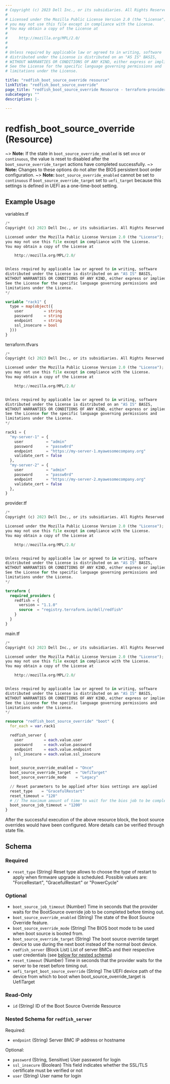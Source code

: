 ```yaml
---
# Copyright (c) 2023 Dell Inc., or its subsidiaries. All Rights Reserved.
#
# Licensed under the Mozilla Public License Version 2.0 (the "License");
# you may not use this file except in compliance with the License.
# You may obtain a copy of the License at
#
#     http://mozilla.org/MPL/2.0/
#
#
# Unless required by applicable law or agreed to in writing, software
# distributed under the License is distributed on an "AS IS" BASIS,
# WITHOUT WARRANTIES OR CONDITIONS OF ANY KIND, either express or implied.
# See the License for the specific language governing permissions and
# limitations under the License.

title: "redfish_boot_source_override resource"
linkTitle: "redfish_boot_source_override"
page_title: "redfish_boot_source_override Resource - terraform-provider-redfish"
subcategory: ""
description: |-
  
---
```


# redfish_boot_source_override (Resource)



~> **Note:** If the state in `boot_source_override_enabled` is set `once` or `continuous`, the value is reset 
to disabled after the `boot_source_override_target` actions have completed successfully.
~> **Note:** Changes to these options do not alter the BIOS persistent boot order configuration.
~> **Note:** `boot_source_override_enabled` cannot be set to `continuous` if `boot_source_override_target` 
set to `uefi_target` because this settings is defined in UEFI as a one-time-boot setting.

## Example Usage

variables.tf
```terraform
/*
Copyright (c) 2023 Dell Inc., or its subsidiaries. All Rights Reserved.

Licensed under the Mozilla Public License Version 2.0 (the "License");
you may not use this file except in compliance with the License.
You may obtain a copy of the License at

    http://mozilla.org/MPL/2.0/


Unless required by applicable law or agreed to in writing, software
distributed under the License is distributed on an "AS IS" BASIS,
WITHOUT WARRANTIES OR CONDITIONS OF ANY KIND, either express or implied.
See the License for the specific language governing permissions and
limitations under the License.
*/

variable "rack1" {
  type = map(object({
    user         = string
    password     = string
    endpoint     = string
    ssl_insecure = bool
  }))
}
```

terraform.tfvars
```terraform
/*
Copyright (c) 2023 Dell Inc., or its subsidiaries. All Rights Reserved.

Licensed under the Mozilla Public License Version 2.0 (the "License");
you may not use this file except in compliance with the License.
You may obtain a copy of the License at

    http://mozilla.org/MPL/2.0/


Unless required by applicable law or agreed to in writing, software
distributed under the License is distributed on an "AS IS" BASIS,
WITHOUT WARRANTIES OR CONDITIONS OF ANY KIND, either express or implied.
See the License for the specific language governing permissions and
limitations under the License.
*/

rack1 = {
  "my-server-1" = {
    user          = "admin"
    password      = "passw0rd"
    endpoint      = "https://my-server-1.myawesomecompany.org"
    validate_cert = false
  },
  "my-server-2" = {
    user          = "admin"
    password      = "passw0rd"
    endpoint      = "https://my-server-2.myawesomecompany.org"
    validate_cert = false
  },
}
```

provider.tf
```terraform
/*
Copyright (c) 2023 Dell Inc., or its subsidiaries. All Rights Reserved.

Licensed under the Mozilla Public License Version 2.0 (the "License");
you may not use this file except in compliance with the License.
You may obtain a copy of the License at

    http://mozilla.org/MPL/2.0/


Unless required by applicable law or agreed to in writing, software
distributed under the License is distributed on an "AS IS" BASIS,
WITHOUT WARRANTIES OR CONDITIONS OF ANY KIND, either express or implied.
See the License for the specific language governing permissions and
limitations under the License.
*/

terraform {
  required_providers {
    redfish = {
      version = "1.1.0"
      source  = "registry.terraform.io/dell/redfish"
    }
  }
}
```

main.tf
```terraform
/*
Copyright (c) 2023 Dell Inc., or its subsidiaries. All Rights Reserved.

Licensed under the Mozilla Public License Version 2.0 (the "License");
you may not use this file except in compliance with the License.
You may obtain a copy of the License at

    http://mozilla.org/MPL/2.0/


Unless required by applicable law or agreed to in writing, software
distributed under the License is distributed on an "AS IS" BASIS,
WITHOUT WARRANTIES OR CONDITIONS OF ANY KIND, either express or implied.
See the License for the specific language governing permissions and
limitations under the License.
*/

resource "redfish_boot_source_override" "boot" {
  for_each = var.rack1

  redfish_server {
    user         = each.value.user
    password     = each.value.password
    endpoint     = each.value.endpoint
    ssl_insecure = each.value.ssl_insecure
  }

  boot_source_override_enabled = "Once"
  boot_source_override_target  = "UefiTarget"
  boot_source_override_mode    = "Legacy"

  // Reset parameters to be applied after bios settings are applied
  reset_type    = "GracefulRestart"
  reset_timeout = "120"
  # // The maximum amount of time to wait for the bios job to be completed
  boot_source_job_timeout = "1200"
}
```

After the successful execution of the above resource block, the boot source overrides would have been configured. More details can be verified through state file.

<!-- schema generated by tfplugindocs -->
## Schema

### Required

- `reset_type` (String) Reset type allows to choose the type of restart to apply when firmware upgrade is scheduled. Possible values are: "ForceRestart", "GracefulRestart" or "PowerCycle"

### Optional

- `boot_source_job_timeout` (Number) Time in seconds that the provider waits for the BootSource override job to be completed before timing out.
- `boot_source_override_enabled` (String) The state of the Boot Source Override feature.
- `boot_source_override_mode` (String) The BIOS boot mode to be used when boot source is booted from.
- `boot_source_override_target` (String) The boot source override target device to use during the next boot instead of the normal boot device.
- `redfish_server` (Block List) List of server BMCs and their respective user credentials (see [below for nested schema](#nestedblock--redfish_server))
- `reset_timeout` (Number) Time in seconds that the provider waits for the server to be reset before timing out.
- `uefi_target_boot_source_override` (String) The UEFI device path of the device from which to boot when boot_source_override_target is UefiTarget

### Read-Only

- `id` (String) ID of the Boot Source Override Resource

<a id="nestedblock--redfish_server"></a>
### Nested Schema for `redfish_server`

Required:

- `endpoint` (String) Server BMC IP address or hostname

Optional:

- `password` (String, Sensitive) User password for login
- `ssl_insecure` (Boolean) This field indicates whether the SSL/TLS certificate must be verified or not
- `user` (String) User name for login


